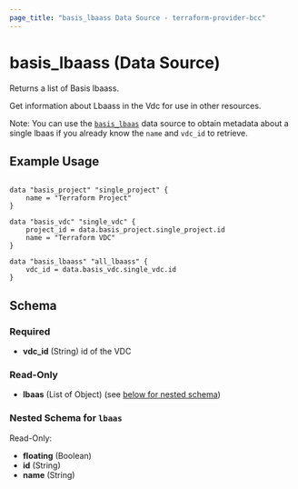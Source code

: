```yaml
---
page_title: "basis_lbaass Data Source - terraform-provider-bcc"
---
```

# basis_lbaass (Data Source)

Returns a list of Basis lbaass.

Get information about Lbaass in the Vdc for use in other resources.

Note: You can use the [`basis_lbaas`](Lbaas) data source to obtain metadata
about a single lbaas if you already know the `name` and `vdc_id` to retrieve.

## Example Usage

```hcl

data "basis_project" "single_project" {
    name = "Terraform Project"
}

data "basis_vdc" "single_vdc" {
    project_id = data.basis_project.single_project.id
    name = "Terraform VDC"
}

data "basis_lbaass" "all_lbaass" {
    vdc_id = data.basis_vdc.single_vdc.id
}

```

## Schema

### Required

- **vdc_id** (String) id of the VDC

### Read-Only

- **lbaas** (List of Object) (see [below for nested schema](#nestedatt--lbaas))

<a id="nestedatt--lbaas"></a>
### Nested Schema for `lbaas`

Read-Only:

- **floating** (Boolean)
- **id** (String)
- **name** (String)
